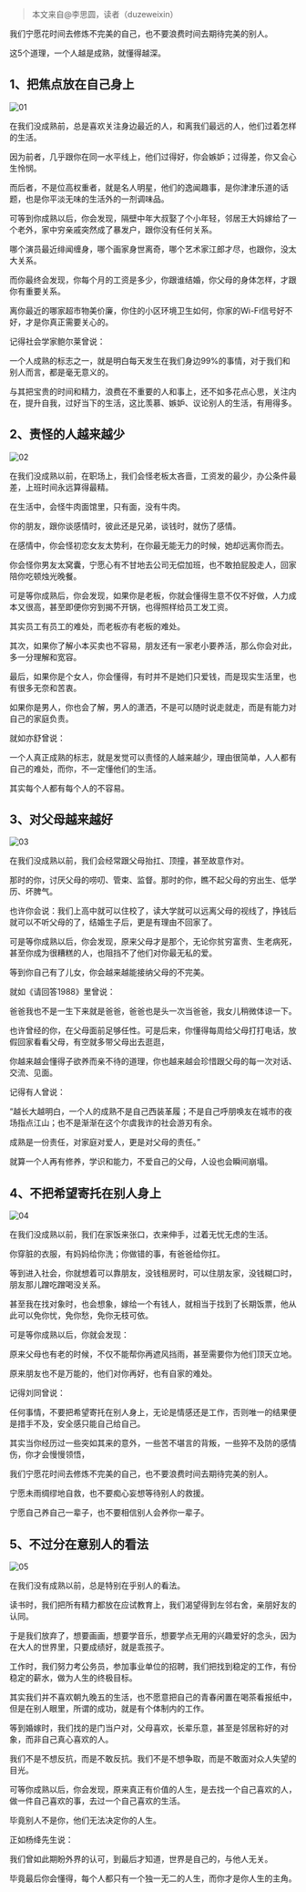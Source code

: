 > 本文来自@李思圆，读者（duzeweixin）

我们宁愿花时间去修炼不完美的自己，也不要浪费时间去期待完美的别人。

这5个道理，一个人越是成熟，就懂得越深。

## 1、把焦点放在自己身上

![01](https://cdn.chenrf.com/201884224448.png)

在我们没成熟前，总是喜欢关注身边最近的人，和离我们最远的人，他们过着怎样的生活。

因为前者，几乎跟你在同一水平线上，他们过得好，你会嫉妒；过得差，你又会心生怜悯。

而后者，不是位高权重者，就是名人明星，他们的逸闻趣事，是你津津乐道的话题，也是你平淡无味的生活外的一剂调味品。

可等到你成熟以后，你会发现，隔壁中年大叔娶了个小年轻，邻居王大妈嫁给了一个老外，家中穷亲戚突然成了暴发户，跟你没有任何关系。

哪个演员最近绯闻缠身，哪个画家身世离奇，哪个艺术家江郎才尽，也跟你，没太大关系。

而你最终会发现，你每个月的工资是多少，你跟谁结婚，你父母的身体怎样，才跟你有重要关系。

离你最近的哪家超市物美价廉，你住的小区环境卫生如何，你家的Wi-Fi信号好不好，才是你真正需要关心的。

记得社会学家鲍尔莱曾说：

一个人成熟的标志之一，就是明白每天发生在我们身边99%的事情，对于我们和别人而言，都是毫无意义的。

与其把宝贵的时间和精力，浪费在不重要的人和事上，还不如多花点心思，关注内在，提升自我，过好当下的生活，这比羡慕、嫉妒、议论别人的生活，有用得多。

## 2、责怪的人越来越少

![02](https://cdn.chenrf.com/201884224549.png)

在我们没成熟以前，在职场上，我们会怪老板太吝啬，工资发的最少，办公条件最差，上班时间永远算得最精。

在生活中，会怪牛肉面馆里，只有面，没有牛肉。

你的朋友，跟你谈感情时，彼此还是兄弟，谈钱时，就伤了感情。

在感情中，你会怪初恋女友太势利，在你最无能无力的时候，她却远离你而去。

你会怪你男友太窝囊，宁愿心有不甘地去公司无偿加班，也不敢拍屁股走人，回家陪你吃顿烛光晚餐。

可是等你成熟后，你会发现，如果你是老板，你就会懂得生意不仅不好做，人力成本又很高，甚至即便你穷到揭不开锅，也得照样给员工发工资。

其实员工有员工的难处，而老板亦有老板的难处。

其次，如果你了解小本买卖也不容易，朋友还有一家老小要养活，那么你会对此，多一分理解和宽容。

最后，如果你是个女人，你会懂得，有时并不是她们只爱钱，而是现实生活里，也有很多无奈和苦衷。

如果你是男人，你也会了解，男人的潇洒，不是可以随时说走就走，而是有能力对自己的家庭负责。

就如亦舒曾说：

一个人真正成熟的标志，就是发觉可以责怪的人越来越少，理由很简单，人人都有自己的难处，而你，不一定懂他们的生活。

其实每个人都有每个人的不容易。

## 3、对父母越来越好

![03](https://cdn.chenrf.com/201884224612.png)

在我们没成熟以前，我们会经常跟父母抬扛、顶撞，甚至故意作对。

那时的你，讨厌父母的唠叨、管束、监督。那时的你，瞧不起父母的穷出生、低学历、坏脾气。

也许你会说：我们上高中就可以住校了，读大学就可以远离父母的视线了，挣钱后就可以不听父母的了，结婚生子后，更是有理由不回家了。

可是等你成熟以后，你会发现，原来父母才是那个，无论你贫穷富贵、生老病死，甚至你成为很糟糕的人，也阻挡不了他们对你最无私的爱。

等到你自己有了儿女，你会越来越能接纳父母的不完美。

就如《请回答1988》里曾说：

爸爸我也不是一生下来就是爸爸，爸爸也是头一次当爸爸，我女儿稍微体谅一下。

也许曾经的你，在父母面前足够任性。可是后来，你懂得每周给父母打打电话，放假回家看看父母，有空就多带父母出去逛逛，

你越来越会懂得子欲养而亲不待的道理，你也越来越会珍惜跟父母的每一次对话、交流、见面。

记得有人曾说：

“越长大越明白，一个人的成熟不是自己西装革履；不是自己呼朋唤友在城市的夜场指点江山；也不是渐渐在这个尔虞我诈的社会游刃有余。

成熟是一份责任，对家庭对爱人，更是对父母的责任。”

就算一个人再有修养，学识和能力，不爱自己的父母，人设也会瞬间崩塌。

## 4、不把希望寄托在别人身上

![04](https://cdn.chenrf.com/201884224633.png)

在我们没成熟以前，我们在家饭来张口，衣来伸手，过着无忧无虑的生活。

你穿脏的衣服，有妈妈给你洗；你做错的事，有爸爸给你扛。

等到进入社会，你就想着可以靠朋友，没钱租房时，可以住朋友家，没钱糊口时，朋友那儿蹭吃蹭喝没关系。

甚至我在找对象时，也会想象，嫁给一个有钱人，就相当于找到了长期饭票，他从此可以免你忧，免你愁，免你无枝可依。

可是等你成熟以后，你就会发现：

原来父母也有老的时候，不仅不能帮你再遮风挡雨，甚至需要你为他们顶天立地。

原来朋友也不是万能的，他们对你再好，也有自家的难处。

记得刘同曾说：

任何事情，不要把希望寄托在别人身上，无论是情感还是工作，否则唯一的结果便是措手不及，安全感只能自己给自己。

其实当你经历过一些突如其来的意外，一些苦不堪言的背叛，一些猝不及防的感情伤，你才会慢慢领悟，

我们宁愿花时间去修炼不完美的自己，也不要浪费时间去期待完美的别人。

宁愿未雨绸缪地自救，也不要痴心妄想等待别人的救援。

宁愿自己养自己一辈子，也不要相信别人会养你一辈子。

## 5、不过分在意别人的看法

![05](https://cdn.chenrf.com/201884224748.png)

在我们没有成熟以前，总是特别在乎别人的看法。

读书时，我们把所有精力都放在应试教育上，我们渴望得到左邻右舍，亲朋好友的认同。

于是我们放弃了，想要画画，想要学音乐，想要学点无用的兴趣爱好的念头，因为在大人的世界里，只要成绩好，就是乖孩子。

工作时，我们努力考公务员，参加事业单位的招聘，我们把找到稳定的工作，有份稳定的薪水，做为人生的终极目标。

其实我们并不喜欢朝九晚五的生活，也不愿意把自己的青春闲置在喝茶看报纸中，但是在别人眼里，所谓的成功，就是有个体制内的工作。

等到婚嫁时，我们找的是门当户对，父母喜欢，长辈乐意，甚至是邻居称好的对象，而非自己真心喜欢的人。

我们不是不想反抗，而是不敢反抗。我们不是不想争取，而是不敢面对众人失望的目光。

可等你成熟以后，你会发现，原来真正有价值的人生，是去找一个自己喜欢的人，做一件自己喜欢的事，去过一个自己喜欢的生活。

毕竟别人不是你，他们无法决定你的人生。

正如杨绛先生说：

我们曾如此期盼外界的认可，到最后才知道，世界是自己的，与他人无关。

毕竟最后你会懂得，每个人都只有一个独一无二的人生，而你才是你人生的主角。